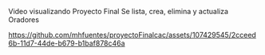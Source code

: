 Video visualizando Proyecto Final
Se lista, crea, elimina y actualiza Oradores

https://github.com/mhfuentes/proyectoFinalcac/assets/107429545/2cceed6b-11d7-44de-b679-b1baf878c46a

